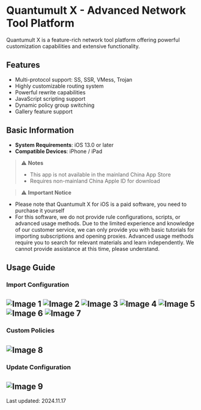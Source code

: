 # Quantumult X - Advanced Network Tool Platform

Quantumult X is a feature-rich network tool platform offering powerful customization capabilities and extensive functionality.

## Features

- Multi-protocol support: SS, SSR, VMess, Trojan
- Highly customizable routing system
- Powerful rewrite capabilities
- JavaScript scripting support
- Dynamic policy group switching
- Gallery feature support

## Basic Information

- **System Requirements**: iOS 13.0 or later
- **Compatible Devices**: iPhone / iPad

> ⚠️ **Notes**
>
> - This app is not available in the mainland China App Store
> - Requires non-mainland China Apple ID for download

> ⚠️ **Important Notice**

- Please note that Quantumult X for iOS is a paid software, you need to purchase it yourself
- For this software, we do not provide rule configurations, scripts, or advanced usage methods. Due to the limited experience and knowledge of our customer service, we can only provide you with basic tutorials for importing subscriptions and opening proxies. Advanced usage methods require you to search for relevant materials and learn independently. We cannot provide assistance at this time, please understand.

## Usage Guide

### Import Configuration

![Image 1](QuantumultX-01.png)
![Image 2](QuantumultX-02.png)
![Image 3](QuantumultX-03.png)
![Image 4](QuantumultX-04.png)
![Image 5](QuantumultX-05.png)
![Image 6](QuantumultX-06.png)
![Image 7](QuantumultX-07.png)
---

### Custom Policies

![Image 8](QuantumultX-08.png)
---

### Update Configuration

![Image 9](QuantumultX-09.png)
---

Last updated: 2024.11.17
